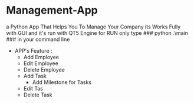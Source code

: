 # Management-App
a Python App That Helps You To Manage Your Company 
its Works Fully with GUI and it's run with QT5 Engine
for RUN only type ### python .\main ### in your command line

- APP's Feature :
  - Add Employee
  - Edit Employee
  - Delete Employee
  - Add Task
    - Add Milestone for Tasks
  - Edit Tas
  - Delete Task
